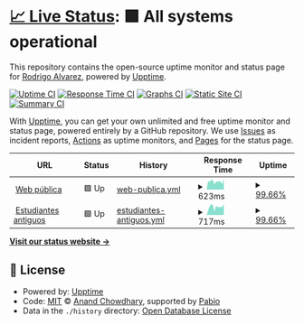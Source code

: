 # [📈 Live Status](https://alvarezrrj.github.io/dhamma-upptime): <!--live status--> **🟩 All systems operational**

This repository contains the open-source uptime monitor and status page for [Rodrigo Alvarez](https://alvarezrrj.github.io/dhamma-upptime), powered by [Upptime](https://github.com/upptime/upptime).

[![Uptime CI](https://github.com/alvarezrrj/dhamma-upptime/workflows/Uptime%20CI/badge.svg)](https://github.com/alvarezrrj/dhamma-upptime/actions?query=workflow%3A%22Uptime+CI%22)
[![Response Time CI](https://github.com/alvarezrrj/dhamma-upptime/workflows/Response%20Time%20CI/badge.svg)](https://github.com/alvarezrrj/dhamma-upptime/actions?query=workflow%3A%22Response+Time+CI%22)
[![Graphs CI](https://github.com/alvarezrrj/dhamma-upptime/workflows/Graphs%20CI/badge.svg)](https://github.com/alvarezrrj/dhamma-upptime/actions?query=workflow%3A%22Graphs+CI%22)
[![Static Site CI](https://github.com/alvarezrrj/dhamma-upptime/workflows/Static%20Site%20CI/badge.svg)](https://github.com/alvarezrrj/dhamma-upptime/actions?query=workflow%3A%22Static+Site+CI%22)
[![Summary CI](https://github.com/alvarezrrj/dhamma-upptime/workflows/Summary%20CI/badge.svg)](https://github.com/alvarezrrj/dhamma-upptime/actions?query=workflow%3A%22Summary+CI%22)

With [Upptime](https://upptime.js.org), you can get your own unlimited and free uptime monitor and status page, powered entirely by a GitHub repository. We use [Issues](https://github.com/alvarezrrj/dhamma-upptime/issues) as incident reports, [Actions](https://github.com/alvarezrrj/dhamma-upptime/actions) as uptime monitors, and [Pages](https://alvarezrrj.github.io/dhamma-upptime) for the status page.

<!--start: status pages-->
<!-- This summary is generated by Upptime (https://github.com/upptime/upptime) -->
<!-- Do not edit this manually, your changes will be overwritten -->
<!-- prettier-ignore -->
| URL | Status | History | Response Time | Uptime |
| --- | ------ | ------- | ------------- | ------ |
| <img alt="" src="https://icons.duckduckgo.com/ip3/ar.dhamma.org.ico" height="13"> [Web pública](https://ar.dhamma.org) | 🟩 Up | [web-publica.yml](https://github.com/alvarezrrj/dhamma-upptime/commits/HEAD/history/web-publica.yml) | <details><summary><img alt="Response time graph" src="./graphs/web-publica/response-time-week.png" height="20"> 623ms</summary><br><a href="https://alvarezrrj.github.io/dhamma-upptime/history/web-publica"><img alt="Response time 657" src="https://img.shields.io/endpoint?url=https%3A%2F%2Fraw.githubusercontent.com%2Falvarezrrj%2Fdhamma-upptime%2FHEAD%2Fapi%2Fweb-publica%2Fresponse-time.json"></a><br><a href="https://alvarezrrj.github.io/dhamma-upptime/history/web-publica"><img alt="24-hour response time 747" src="https://img.shields.io/endpoint?url=https%3A%2F%2Fraw.githubusercontent.com%2Falvarezrrj%2Fdhamma-upptime%2FHEAD%2Fapi%2Fweb-publica%2Fresponse-time-day.json"></a><br><a href="https://alvarezrrj.github.io/dhamma-upptime/history/web-publica"><img alt="7-day response time 623" src="https://img.shields.io/endpoint?url=https%3A%2F%2Fraw.githubusercontent.com%2Falvarezrrj%2Fdhamma-upptime%2FHEAD%2Fapi%2Fweb-publica%2Fresponse-time-week.json"></a><br><a href="https://alvarezrrj.github.io/dhamma-upptime/history/web-publica"><img alt="30-day response time 659" src="https://img.shields.io/endpoint?url=https%3A%2F%2Fraw.githubusercontent.com%2Falvarezrrj%2Fdhamma-upptime%2FHEAD%2Fapi%2Fweb-publica%2Fresponse-time-month.json"></a><br><a href="https://alvarezrrj.github.io/dhamma-upptime/history/web-publica"><img alt="1-year response time 657" src="https://img.shields.io/endpoint?url=https%3A%2F%2Fraw.githubusercontent.com%2Falvarezrrj%2Fdhamma-upptime%2FHEAD%2Fapi%2Fweb-publica%2Fresponse-time-year.json"></a></details> | <details><summary><a href="https://alvarezrrj.github.io/dhamma-upptime/history/web-publica">99.66%</a></summary><a href="https://alvarezrrj.github.io/dhamma-upptime/history/web-publica"><img alt="All-time uptime 99.90%" src="https://img.shields.io/endpoint?url=https%3A%2F%2Fraw.githubusercontent.com%2Falvarezrrj%2Fdhamma-upptime%2FHEAD%2Fapi%2Fweb-publica%2Fuptime.json"></a><br><a href="https://alvarezrrj.github.io/dhamma-upptime/history/web-publica"><img alt="24-hour uptime 100.00%" src="https://img.shields.io/endpoint?url=https%3A%2F%2Fraw.githubusercontent.com%2Falvarezrrj%2Fdhamma-upptime%2FHEAD%2Fapi%2Fweb-publica%2Fuptime-day.json"></a><br><a href="https://alvarezrrj.github.io/dhamma-upptime/history/web-publica"><img alt="7-day uptime 99.66%" src="https://img.shields.io/endpoint?url=https%3A%2F%2Fraw.githubusercontent.com%2Falvarezrrj%2Fdhamma-upptime%2FHEAD%2Fapi%2Fweb-publica%2Fuptime-week.json"></a><br><a href="https://alvarezrrj.github.io/dhamma-upptime/history/web-publica"><img alt="30-day uptime 99.58%" src="https://img.shields.io/endpoint?url=https%3A%2F%2Fraw.githubusercontent.com%2Falvarezrrj%2Fdhamma-upptime%2FHEAD%2Fapi%2Fweb-publica%2Fuptime-month.json"></a><br><a href="https://alvarezrrj.github.io/dhamma-upptime/history/web-publica"><img alt="1-year uptime 99.90%" src="https://img.shields.io/endpoint?url=https%3A%2F%2Fraw.githubusercontent.com%2Falvarezrrj%2Fdhamma-upptime%2FHEAD%2Fapi%2Fweb-publica%2Fuptime-year.json"></a></details>
| <img alt="" src="https://icons.duckduckgo.com/ip3/os.ar.dhamma.org.ico" height="13"> [Estudiantes antiguos](https://os.ar.dhamma.org) | 🟩 Up | [estudiantes-antiguos.yml](https://github.com/alvarezrrj/dhamma-upptime/commits/HEAD/history/estudiantes-antiguos.yml) | <details><summary><img alt="Response time graph" src="./graphs/estudiantes-antiguos/response-time-week.png" height="20"> 717ms</summary><br><a href="https://alvarezrrj.github.io/dhamma-upptime/history/estudiantes-antiguos"><img alt="Response time 849" src="https://img.shields.io/endpoint?url=https%3A%2F%2Fraw.githubusercontent.com%2Falvarezrrj%2Fdhamma-upptime%2FHEAD%2Fapi%2Festudiantes-antiguos%2Fresponse-time.json"></a><br><a href="https://alvarezrrj.github.io/dhamma-upptime/history/estudiantes-antiguos"><img alt="24-hour response time 883" src="https://img.shields.io/endpoint?url=https%3A%2F%2Fraw.githubusercontent.com%2Falvarezrrj%2Fdhamma-upptime%2FHEAD%2Fapi%2Festudiantes-antiguos%2Fresponse-time-day.json"></a><br><a href="https://alvarezrrj.github.io/dhamma-upptime/history/estudiantes-antiguos"><img alt="7-day response time 717" src="https://img.shields.io/endpoint?url=https%3A%2F%2Fraw.githubusercontent.com%2Falvarezrrj%2Fdhamma-upptime%2FHEAD%2Fapi%2Festudiantes-antiguos%2Fresponse-time-week.json"></a><br><a href="https://alvarezrrj.github.io/dhamma-upptime/history/estudiantes-antiguos"><img alt="30-day response time 688" src="https://img.shields.io/endpoint?url=https%3A%2F%2Fraw.githubusercontent.com%2Falvarezrrj%2Fdhamma-upptime%2FHEAD%2Fapi%2Festudiantes-antiguos%2Fresponse-time-month.json"></a><br><a href="https://alvarezrrj.github.io/dhamma-upptime/history/estudiantes-antiguos"><img alt="1-year response time 849" src="https://img.shields.io/endpoint?url=https%3A%2F%2Fraw.githubusercontent.com%2Falvarezrrj%2Fdhamma-upptime%2FHEAD%2Fapi%2Festudiantes-antiguos%2Fresponse-time-year.json"></a></details> | <details><summary><a href="https://alvarezrrj.github.io/dhamma-upptime/history/estudiantes-antiguos">99.66%</a></summary><a href="https://alvarezrrj.github.io/dhamma-upptime/history/estudiantes-antiguos"><img alt="All-time uptime 99.88%" src="https://img.shields.io/endpoint?url=https%3A%2F%2Fraw.githubusercontent.com%2Falvarezrrj%2Fdhamma-upptime%2FHEAD%2Fapi%2Festudiantes-antiguos%2Fuptime.json"></a><br><a href="https://alvarezrrj.github.io/dhamma-upptime/history/estudiantes-antiguos"><img alt="24-hour uptime 100.00%" src="https://img.shields.io/endpoint?url=https%3A%2F%2Fraw.githubusercontent.com%2Falvarezrrj%2Fdhamma-upptime%2FHEAD%2Fapi%2Festudiantes-antiguos%2Fuptime-day.json"></a><br><a href="https://alvarezrrj.github.io/dhamma-upptime/history/estudiantes-antiguos"><img alt="7-day uptime 99.66%" src="https://img.shields.io/endpoint?url=https%3A%2F%2Fraw.githubusercontent.com%2Falvarezrrj%2Fdhamma-upptime%2FHEAD%2Fapi%2Festudiantes-antiguos%2Fuptime-week.json"></a><br><a href="https://alvarezrrj.github.io/dhamma-upptime/history/estudiantes-antiguos"><img alt="30-day uptime 99.58%" src="https://img.shields.io/endpoint?url=https%3A%2F%2Fraw.githubusercontent.com%2Falvarezrrj%2Fdhamma-upptime%2FHEAD%2Fapi%2Festudiantes-antiguos%2Fuptime-month.json"></a><br><a href="https://alvarezrrj.github.io/dhamma-upptime/history/estudiantes-antiguos"><img alt="1-year uptime 99.88%" src="https://img.shields.io/endpoint?url=https%3A%2F%2Fraw.githubusercontent.com%2Falvarezrrj%2Fdhamma-upptime%2FHEAD%2Fapi%2Festudiantes-antiguos%2Fuptime-year.json"></a></details>

<!--end: status pages-->

[**Visit our status website →**](https://alvarezrrj.github.io/dhamma-upptime)

## 📄 License

- Powered by: [Upptime](https://github.com/upptime/upptime)
- Code: [MIT](./LICENSE) © [Anand Chowdhary](https://anandchowdhary.com), supported by [Pabio](https://pabio.com)
- Data in the `./history` directory: [Open Database License](https://opendatacommons.org/licenses/odbl/1-0/)
